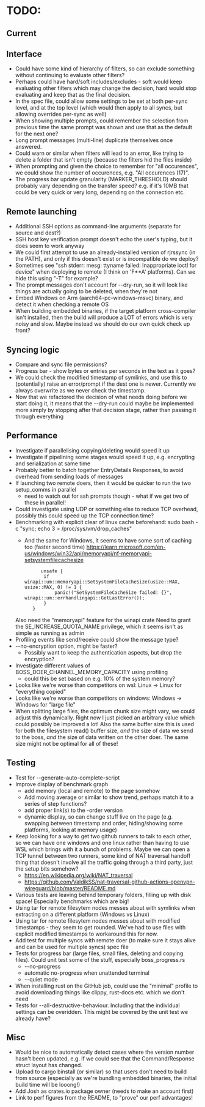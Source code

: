 TODO:
=====

Current
-------



Interface
----------

* Could have some kind of hierarchy of filters, so can exclude something without continuing to evaluate other filters?
* Perhaps could have hard/soft includes/excludes - soft would keep evaluating other filters which may change the decision, hard would stop evaluating and keep that as the final decision.
* In the spec file, could allow some settings to be set at both per-sync level, and at the top level (which would then apply to all syncs, but allowing overrides per-sync as well)
* When showing multiple prompts, could remember the selection from previous time the same prompt was shown and use that as the default for the next one?
* Long prompt messages (multi-line) duplicate themselves once answered.
* Could warn or similar when filters will lead to an error, like trying to delete a folder that isn't empty (because the filters hid the files inside)
* When prompting and given the choice to remember for "all occurences", we could show the number of occurences, e.g. "All occurences (17)".
* The progress bar update granularity (MARKER_THRESHOLD) should probably vary depending on the transfer speed? e.g. if it's 10MB that could be very quick or very long, depending on the connection etc.

Remote launching
----------------

* Additional SSH options as command-line arguments (separate for source and dest?)
* SSH host key verification prompt doesn't echo the user's typing, but it does seem to work anyway
* We could first attempt to use an already-installed version of rjrssync (in the PATH), and only if this doesn't exist or is incompatible do we deploy?
* Sometimes see "ssh stderr: mesg: ttyname failed: Inappropriate ioctl for device" when deploying to remote (I think on 'F**A' platforms). Can we hide this using "-T" for example?
* The prompt messages don't account for --dry-run, so it will look like things are actually going to be deleted, when they're not
* Embed Windows on Arm (aarch64-pc-windows-msvc) binary, and detect it when checking a remote OS
* When building embedded binaries, if the target platform cross-compiler isn't installed, then the build will produce a LOT of errors which is very noisy and slow. Maybe instead we should do our own quick check up front?

Syncing logic
-------------

* Compare and sync file permissions?
* Progress bar - show bytes or entries per seconds in the text as it goes?
* We could check the modified timestamp of symlinks, and use this to (potentially) raise an error/prompt if the dest one is newer. Currently we always overwrite as we never check the timestamp.
* Now that we refactored the decision of what needs doing before we start doing it, it means that the --dry-run could maybe be implemented more simply by stopping after that decision stage, rather than passing it through everything

Performance
------------

* Investigate if parallelising copying/deleting would speed it up
* Investigate if pipelining some stages would speed it up, e.g. encrypting and serialization at same time
* Probably better to batch together EntryDetails Responses, to avoid overhead from sending loads of messages
* If launching two remote doers, then it would be quicker to run the two setup_comms in parallel
   - need to watch out for ssh prompts though - what if we get two of these in parallel!
* Could investigate using UDP or something else to reduce TCP overhead, possibly this could speed up the TCP connection time?
* Benchmarking with explicit clear of linux cache beforehand: sudo bash -c "sync; echo 3 > /proc/sys/vm/drop_caches"
   - And the same for Windows, it seems to have some sort of caching too (faster second time) https://learn.microsoft.com/en-us/windows/win32/api/memoryapi/nf-memoryapi-setsystemfilecachesize

               unsafe {
                if winapi::um::memoryapi::SetSystemFileCacheSize(usize::MAX, usize::MAX, 0) != 1 {
                    panic!("SetSystemFileCacheSize failed: {}", winapi::um::errhandlingapi::GetLastError());
                }
            }
   Also need the "memoryapi" feature for the winapi crate
   Need to grant the SE_INCREASE_QUOTA_NAME privilege, which it seems isn't as simple as running as admin
* Profiling events like send/receive could show the message type?
* --no-encryption option, might be faster?
   - Possibly want to keep the authentication aspects, but drop the encryption?
* Investigate different values of BOSS_DOER_CHANNEL_MEMORY_CAPACITY using profiling
   - could this be set based on e.g. 10% of the system memory?
* Looks like we're worse than competitors on wsl: Linux -> Linux for "everything copied"
* Looks like we're worse than competitors on windows: Windows -> Windows for "large file"
* When splitting large files, the optimum chunk size might vary, we could adjust this dynamically. Right now I just picked an arbitrary value which could possibly be improved a lot! Also the same buffer size this is used for both the filesystem read() buffer size, _and_ the size of data we send to the boss, _and_ the size of data written on the other doer. The same size might not be optimal for all of these!

Testing
-------

* Test for --generate-auto-complete-script
* Improve display of benchmark graph
   - add memory (local and remote) to the page somehow
   - Add moving average or similar to show trend, perhaps match it to a series of step functions?
   - add proper link(s) to the -order version
   - dynamic display, so can change stuff live on the page (e.g. swapping between timestamp and order, hiding/showing some platforms, looking at memory usage)
* Keep looking for a way to get two github runners to talk to each other, so we can have one windows and one linux rather than having to use WSL which brings with it a bunch of problems. Maybe we can open a TCP tunnel between two runners, some kind of NAT traversal handoff thing that doesn't involve all the traffic going through a third party, just the setup bits somehow?
   - https://en.wikipedia.org/wiki/NAT_traversal
   - https://github.com/ValdikSS/nat-traversal-github-actions-openvpn-wireguard/blob/master/README.md
* Various tests are leaving behind temporary folders, filling up with disk space! Especially benchmarks which are big!
* Using tar for remote filesytem nodes messes about with symlinks when extracting on a different platform (Windows vs Linux)
* Using tar for remote filesytem nodes messes about with modified timestamps - they seem to get rounded. We've had to use files with explicit modified timestamps to workaround this for now.
* Add test for multiple syncs with remote doer (to make sure it stays alive and can be used for multiple syncs) spec file
* Tests for progress bar (large files, small files, deleting and copying files). Could unit test some of the stuff, especially boss_progress.rs
   * --no-progress
   * automatic no-progress when unattended terminal
   * --quiet mode
* When installing rust on the GitHub job, could use the "minimal" profile to avoid downloading things like clippy, rust-docs etc. which we don't need
* Tests for --all-destructive-behaviour. Including that the individual settings can be overidden. This might be covered by the unit test we already have?

Misc
-----

* Would be nice to automatically detect cases where the version number hasn't been updated, e.g. if we could see that the Command/Response struct layout has changed.
* Upload to cargo binstall (or similar) so that users don't need to build from source (especially as we're bundling embedded binaries, the initial build time will be looong!)
* Add Josh as crates.io package owner (needs to make an account first)
* Link to perf figures from the README, to "prove" our perf advantages!
